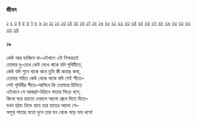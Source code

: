 ### জীবন   
[১](2.10.0.jeebon-1.md) [২](2.10.1.jeebon-2.md) [৩](2.10.2.jeebon-3.md) [৪](2.10.3.jeebon-4.md) [৫](2.10.4.jeebon-5.md) [৬](2.10.5.jeebon-6.md) [৭](2.10.6.jeebon-7.md) [৮](2.10.7.jeebon-8.md) [৯](2.10.8.jeebon-9.md) [১০](2.10.9.jeebon-10.md) [১১](2.10.10.jeebon-11.md) [১২](2.10.11.jeebon-12.md) [১৩](2.10.12.jeebon-13.md) [১৪](2.10.13.jeebon-14.md) [১৫](2.10.14.jeebon-15.md) [১৬](2.10.15.jeebon-16.md) [১৭](2.10.16.jeebon-17.md) [১৮](2.10.17.jeebon-18.md) [১৯](2.10.18.jeebon-19.md) [২০](2.10.19.jeebon-20.md) [২১](2.10.20.jeebon-21.md) [২২](2.10.21.jeebon-22.md) [২৩](2.10.22.jeebon-23.md) [২৪](2.10.23.jeebon-24.md) [২৫](2.10.24.jeebon-25.md) [২৬](2.10.25.jeebon-26.md) [২৭](2.10.26.jeebon-27.md) [২৮](2.10.27.jeebon-28.md) [২৯](2.10.28.jeebon-29.md) [৩০](2.10.29.jeebon-30.md) [৩১](2.10.30.jeebon-31.md) [৩২](2.10.31.jeebon-32.md) [৩৩](2.10.32.jeebon-33.md) [৩৪](2.10.33.jeebon-34.md)
#### ১৯
কেউ আর ডাকিবে না–এইখানে এই নিশ্চয়তা!  
তোমার দু–চোখ কেউ দেখে থাকে যদি পৃথিবীতে,  
কেউ যদি শুনে থাকে কবে তুমি কী কয়েছ কথা,  
তোমার সহিত কেউ থেকে থাকে যদি সেই শীতে–  
সেই পৃথিবীর শীতে–আসিবে কি তোমারে চিনিতে  
এইখানে সে আবার!–উঠানে পাতার ভিড়ে বসে,  
কিংবা ঘরে হয়তো দেয়ালে আলো জ্বেলে দিতে দিতে–  
যখন হঠাৎ নিভে যাবে তার হাতের আলো সে–  
অসুস্থ পাতার মতো দুলে তার মন থেকে পড়ে যাব খসে!   